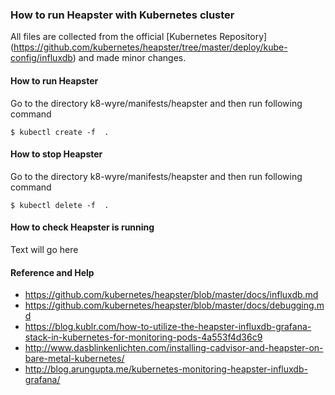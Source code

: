 ### How to run Heapster with Kubernetes cluster
All files are collected from the official [Kubernetes Repository] (https://github.com/kubernetes/heapster/tree/master/deploy/kube-config/influxdb) and made minor changes.

#### How to run Heapster
Go to the directory k8-wyre/manifests/heapster and then run following command 

```
$ kubectl create -f  .
```

#### How to stop Heapster
Go to the directory k8-wyre/manifests/heapster and then run following command 

```
$ kubectl delete -f  .
```

#### How to check Heapster is running
Text will go here

#### Reference and Help
- https://github.com/kubernetes/heapster/blob/master/docs/influxdb.md
- https://github.com/kubernetes/heapster/blob/master/docs/debugging.md
- https://blog.kublr.com/how-to-utilize-the-heapster-influxdb-grafana-stack-in-kubernetes-for-monitoring-pods-4a553f4d36c9
- http://www.dasblinkenlichten.com/installing-cadvisor-and-heapster-on-bare-metal-kubernetes/
- http://blog.arungupta.me/kubernetes-monitoring-heapster-influxdb-grafana/